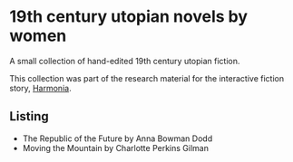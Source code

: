 # 19th century utopian novels by women
A small collection of hand-edited 19th century utopian fiction.

This collection was part of the research material for the interactive fiction story, [Harmonia](https://github.com/lizadaly/harmonia).

## Listing

* The Republic of the Future by Anna Bowman Dodd
* Moving the Mountain by Charlotte Perkins Gilman
